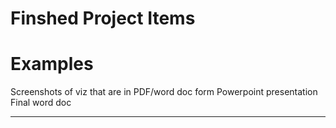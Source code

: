 # Finshed Project Items

# Examples

Screenshots of viz that are in PDF/word doc form
Powerpoint presentation
Final word doc

---
